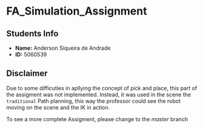 # FA_Simulation_Assignment

## Students Info

- **Name:** Anderson Siqueira de Andrade
- **ID:** 5060539

## Disclaimer

Due to some difficuties in apllying the concept of pick and place, this part of the assigment was not implemented.
Instead, it was used in the scene the `traditional` Path planning, this way the professor could see the robot moving on the scene and the IK in action.

To see a more complete Assigment, please change to the *master* branch
